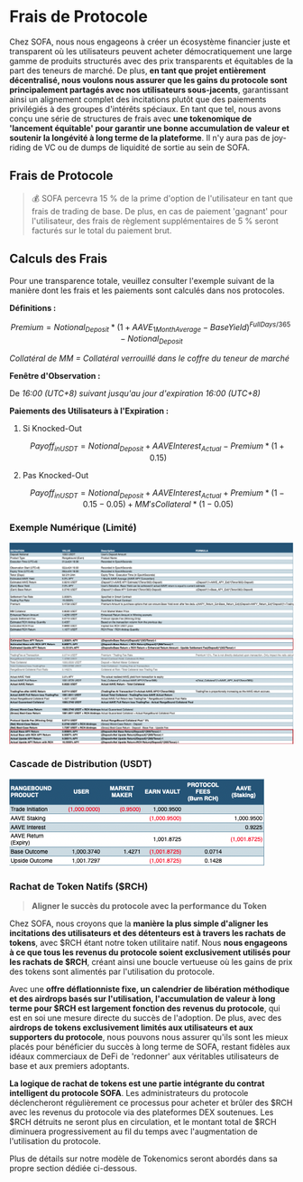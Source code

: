 # Frais de Protocole

Chez SOFA, nous nous engageons à créer un écosystème financier juste et transparent où les utilisateurs peuvent acheter démocratiquement une large gamme de produits structurés avec des prix transparents et équitables de la part des teneurs de marché. De plus, **en tant que projet entièrement décentralisé, nous voulons nous assurer que les gains du protocole sont principalement partagés avec nos utilisateurs sous-jacents**, garantissant ainsi un alignement complet des incitations plutôt que des paiements privilégiés à des groupes d'intérêts spéciaux. En tant que tel, nous avons conçu une série de structures de frais avec **une tokenomique de 'lancement équitable' pour garantir une bonne accumulation de valeur et soutenir la longévité à long terme de la plateforme**. Il n'y aura pas de joy-riding de VC ou de dumps de liquidité de sortie au sein de SOFA.

## Frais de Protocole

> 💰 SOFA percevra 15 % de la prime d'option de l'utilisateur en tant que frais de trading de base. De plus, en cas de paiement 'gagnant' pour l'utilisateur, des frais de règlement supplémentaires de 5 % seront facturés sur le total du paiement brut.

## Calculs des Frais

Pour une transparence totale, veuillez consulter l'exemple suivant de la manière dont les frais et les paiements sont calculés dans nos protocoles.

**Définitions :**

$$Premium = Notional_{Deposit} * (1 + AAVE_{1MonthAverage} - BaseYield)^{Full Days/365} - Notional_{Deposit}$$

_Collatéral de MM = Collatéral verrouillé dans le coffre du teneur de marché_

**Fenêtre d'Observation :**

De _16:00 (UTC+8) suivant jusqu'au jour d'expiration 16:00 (UTC+8)_

**Paiements des Utilisateurs à l'Expiration :**

1. Si Knocked-Out

    $$Payoff_{inUSDT} = Notional_{Deposit} + AAVEInterest_{Actual} - Premium * (1 + 0.15)$$

2. Pas Knocked-Out

    $$Payoff_{inUSDT} = Notional_{Deposit} + AAVEInterest_{Actual} + Premium * (1 - 0.15 - 0.05) + MM'sCollateral * (1 - 0.05)$$

### Exemple Numérique (Limité)

![](../../static/fees_formula.png)

### Cascade de Distribution (USDT)

![](../../static/distribution_waterfall.png)

### Rachat de Token Natifs ($RCH)

> **Aligner le succès du protocole avec la performance du Token**

Chez SOFA, nous croyons que la **manière la plus simple d'aligner les incitations des utilisateurs et des détenteurs est à travers les rachats de tokens**, avec $RCH étant notre token utilitaire natif. Nous **nous engageons à ce que tous les revenus du protocole soient exclusivement utilisés pour les rachats de $RCH**, créant ainsi une boucle vertueuse où les gains de prix des tokens sont alimentés par l'utilisation du protocole.

Avec une **offre déflationniste fixe, un calendrier de libération méthodique et des airdrops basés sur l'utilisation, l'accumulation de valeur à long terme pour $RCH est largement fonction des revenus du protocole**, qui est en soi une mesure directe du succès de l'adoption. De plus, avec des **airdrops de tokens exclusivement limités aux utilisateurs et aux supporters du protocole**, nous pouvons nous assurer qu'ils sont les mieux placés pour bénéficier du succès à long terme de SOFA, restant fidèles aux idéaux commerciaux de DeFi de 'redonner' aux véritables utilisateurs de base et aux premiers adoptants.

**La logique de rachat de tokens est une partie intégrante du contrat intelligent du protocole SOFA**. Les administrateurs du protocole déclencheront régulièrement ce processus pour acheter et brûler des $RCH avec les revenus du protocole via des plateformes DEX soutenues. Les $RCH détruits ne seront plus en circulation, et le montant total de $RCH diminuera progressivement au fil du temps avec l'augmentation de l'utilisation du protocole.

Plus de détails sur notre modèle de Tokenomics seront abordés dans sa propre section dédiée ci-dessous.